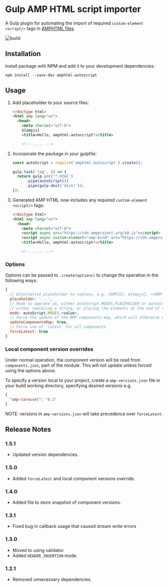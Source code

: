# Gulp AMP HTML script importer

A Gulp plugin for automating the import of required `custom-element` `<script/>` tags in [AMPHTML files](https://ampproject.org).

![build](https://travis-ci.org/garanj/amphtml-autoscript.svg?branch=master)

## Installation

Install package with NPM and add it to your development dependencies:

```
npm install --save-dev amphtml-autoscript
```

## Usage

1.  Add placeholder to your source files:

    ```html
    <!doctype html>
    <html amp lang="en">
      <head>
        <meta charset="utf-8">
        ${ampjs}
        <title>Hello, amphtml-autoscript!</title>

        <!-- ..... -->
    ```

2.  Incorporate the package in your gulpfile:

    ```js
    const autoScript = require('amphtml-autoscript').create();

    gulp.task('tag', () => {
      return gulp.src('*.html')
          .pipe(autoScript())
          .pipe(gulp.dest('dist/'));
    });
    ```

3.  Generated AMP HTML now includes any required `custom-element` `<script/>` tags:

    ```html
    <!doctype html>
    <html amp lang="en">
      <head>
        <meta charset="utf-8">
        <script async src="https://cdn.ampproject.org/v0.js"></script>
        <script async custom-element="amp-bind" src="https://cdn.ampproject.org/v0/amp-bind-latest.js"></script>
        <title>Hello, amphtml-autoscript!</title>

        <!-- ..... -->
    ```

### Options

Options can be passed to `.create(options)` to change the operation in the following ways:

```javascript
{
  // Alternative placeholder to replace, e.g. [AMPJS], ${ampjs}, <<AMP-JS>>
  placeholder: '...',
  // Mode to operate in, either autoScript.MODES.PLACEHOLDER or autoScript.MODES.HEADER_INSERTION
  // either replacing a string, or placing the elements at the end of the <head/> tag.
  mode: autoScript.MODES.<value>,
  // Force the update of the AMP components map, which will otherwise not be fetched again.
  updateComponentsMap: true,
  // Force use of 'latest' for all components
  forceLatest: true
}
```

### Local component version overrides

Under normal operation, the component version will be read from `components.json`, part of the
module. This will not update unless forced using the options above.

To specify a version local to your project, create a `amp-versions.json` file
in your build working directory, specifying desired versions e.g.

```json
{
  "amp-carousel": "0.2"
}
```

NOTE: versions in `amp-versions.json` will take precedence over `forceLatest`.

## Release Notes

### 1.5.1

* Updated version dependencies.

### 1.5.0

* Added `forceLatest` and local component versions override.

### 1.4.0

* Added file to store snapshot of component versions.

### 1.3.1

* Fixed bug in callback usage that caused stream write errors

### 1.3.0

* Moved to using validator.
* Added `HEADER_INSERTION` mode.

### 1.2.1

* Removed unnecessary dependencies.
